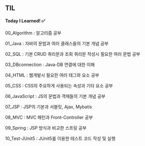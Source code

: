 ## TIL

#### Today I Learned! ✅

00_Algorithm : 알고리즘 공부

01_Java : 자바의 문법과 여러 클래스들의 기본 개념 공부

02_SQL : 기본 CRUD 쿼리문과 조회 쿼리문 작성시 필요한 여러 문법 공부

03_DBconnection : Java-DB 연결에 대한 이해

04_HTML : 웹개발시 필요한 여러 태그와 요소 공부

05_CSS : CSS의 주요하게 사용되는 속성과 기타 요소 공부

06_JavaScript : JS의 문법과 객체들의 기본 개념 공부

07_JSP : JSP의 기본과 서블릿, Ajax, Mybatis

08_MVC : MVC 패턴과 Front-Controller 공부

09_Spring : JSP 방식과 비교한 스프링 공부

10_Test-JUnit5 : JUnit5를 이용한 테스트 코드 작성 및 실행
